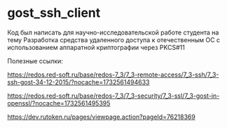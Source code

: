 # gost_ssh_client

Код был написать для научно-исследовательской работе студента на тему Разработка средства удаленного доступа к отечественным ОС с использованием аппаратной криптографии через PKCS#11

Полезные ссылки:

https://redos.red-soft.ru/base/redos-7_3/7_3-remote-access/7_3-ssh/7_3-ssh-gost-34-12-2015/?nocache=1732561494633

https://redos.red-soft.ru/base/redos-7_3/7_3-security/7_3-ssl/7_3-gost-in-openssl/?nocache=1732561495395

https://dev.rutoken.ru/pages/viewpage.action?pageId=76218369

